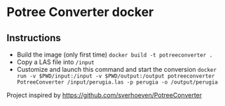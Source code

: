 # Potree Converter docker

## Instructions
- Build the image (only first time) `docker build -t potreeconverter .`
- Copy a LAS file into `/input`
- Customize and launch this command and start the conversion `docker run -v $PWD/input:/input -v $PWD/output:/output potreeconverter PotreeConverter /input/perugia.las -p perugia -o /output/perugia`




Project inspired by https://github.com/sverhoeven/PotreeConverter